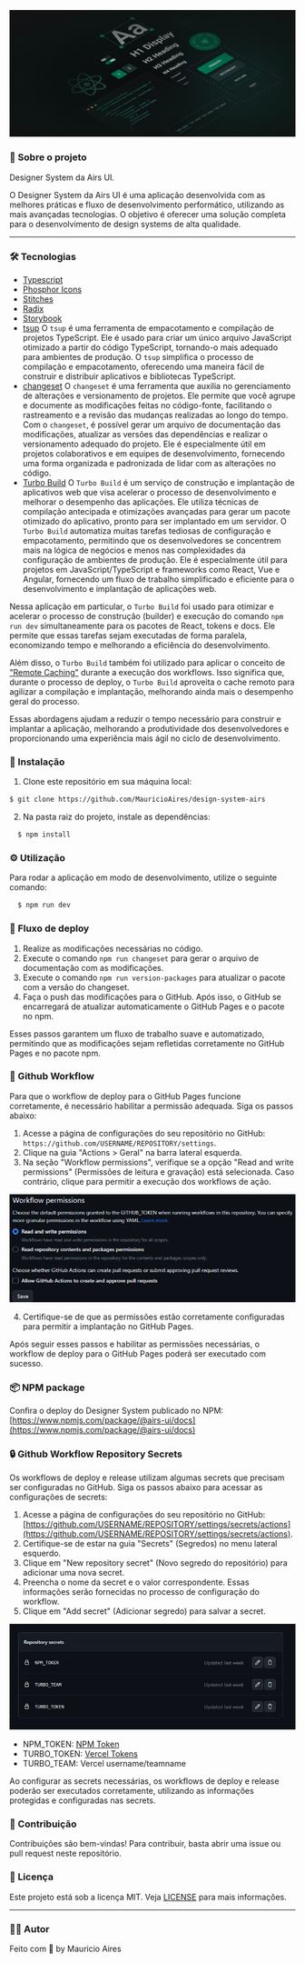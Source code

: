 ![cover](./.github/assets/cover.png)

### 🎉 Sobre o projeto

Designer System da Airs UI.

O Designer System da Airs UI é uma aplicação desenvolvida com as melhores práticas e fluxo de desenvolvimento performático, utilizando as mais avançadas tecnologias. O objetivo é oferecer uma solução completa para o desenvolvimento de design systems de alta qualidade.

---

### 🛠️ Tecnologias

- [Typescript](https://www.typescriptlang.org/)
- [Phosphor Icons](https://phosphoricons.com/)
- [Stitches](https://stitches.dev/)
- [Radix](https://www.radix-ui.com/)
- [Storybook](https://storybook.js.org/)
- [tsup](https://github.com/egoist/tsup)
O `tsup` é uma ferramenta de empacotamento e compilação de projetos TypeScript. Ele é usado para criar um único arquivo JavaScript otimizado a partir do código TypeScript, tornando-o mais adequado para ambientes de produção. O `tsup` simplifica o processo de compilação e empacotamento, oferecendo uma maneira fácil de construir e distribuir aplicativos e bibliotecas TypeScript.
- [changeset](https://github.com/changesets/changesets)
O `changeset` é uma ferramenta que auxilia no gerenciamento de alterações e versionamento de projetos. Ele permite que você agrupe e documente as modificações feitas no código-fonte, facilitando o rastreamento e a revisão das mudanças realizadas ao longo do tempo. Com o `changeset`, é possível gerar um arquivo de documentação das modificações, atualizar as versões das dependências e realizar o versionamento adequado do projeto. Ele é especialmente útil em projetos colaborativos e em equipes de desenvolvimento, fornecendo uma forma organizada e padronizada de lidar com as alterações no código.
- [Turbo Build](https://turbo.build/)
O `Turbo Build` é um serviço de construção e implantação de aplicativos web que visa acelerar o processo de desenvolvimento e melhorar o desempenho das aplicações. Ele utiliza técnicas de compilação antecipada e otimizações avançadas para gerar um pacote otimizado do aplicativo, pronto para ser implantado em um servidor. O `Turbo Build` automatiza muitas tarefas tediosas de configuração e empacotamento, permitindo que os desenvolvedores se concentrem mais na lógica de negócios e menos nas complexidades da configuração de ambientes de produção. Ele é especialmente útil para projetos em JavaScript/TypeScript e frameworks como React, Vue e Angular, fornecendo um fluxo de trabalho simplificado e eficiente para o desenvolvimento e implantação de aplicações web.

Nessa aplicação em particular, o `Turbo Build` foi usado para otimizar e acelerar o processo de construção (builder) e execução do comando `npm run dev` simultaneamente para os pacotes de React, tokens e docs. Ele permite que essas tarefas sejam executadas de forma paralela, economizando tempo e melhorando a eficiência do desenvolvimento.

Além disso, o `Turbo Build` também foi utilizado para aplicar o conceito de ["Remote Caching"](https://vercel.com/docs/concepts/monorepos/remote-caching#use-remote-caching-from-external-ci/cd) durante a execução dos workflows. Isso significa que, durante o processo de deploy, o `Turbo Build` aproveita o cache remoto para agilizar a compilação e implantação, melhorando ainda mais o desempenho geral do processo.

Essas abordagens ajudam a reduzir o tempo necessário para construir e implantar a aplicação, melhorando a produtividade dos desenvolvedores e proporcionando uma experiência mais ágil no ciclo de desenvolvimento.

### 🔧 Instalação

1. Clone este repositório em sua máquina local:

```bash
$ git clone https://github.com/MauricioAires/design-system-airs
```

2. Na pasta raiz do projeto, instale as dependências:

```bash
  $ npm install
```

### ⚙️ Utilização

Para rodar a aplicação em modo de desenvolvimento, utilize o seguinte comando:

```bash
  $ npm run dev
```

### 🚀 Fluxo de deploy

1. Realize as modificações necessárias no código.
2. Execute o comando `npm run changeset` para gerar o arquivo de documentação com as modificações.
3. Execute o comando `npm run version-packages` para atualizar o pacote com a versão do changeset.
4. Faça o push das modificações para o GitHub. Após isso, o GitHub se encarregará de atualizar automaticamente o GitHub Pages e o pacote no npm.

Esses passos garantem um fluxo de trabalho suave e automatizado, permitindo que as modificações sejam refletidas corretamente no GitHub Pages e no pacote npm.

### 🚀 Github Workflow

Para que o workflow de deploy para o GitHub Pages funcione corretamente, é necessário habilitar a permissão adequada. Siga os passos abaixo:

1. Acesse a página de configurações do seu repositório no GitHub: `https://github.com/USERNAME/REPOSITORY/settings`.
2. Clique na guia "Actions > Geral" na barra lateral esquerda.
3. Na seção "Workflow permissions", verifique se a opção "Read and write permissions" (Permissões de leitura e gravação) está selecionada. Caso contrário, clique para permitir a execução dos workflows de ação.

![Configurações de permissões](./.github/assets/settings_actions.png)

4. Certifique-se de que as permissões estão corretamente configuradas para permitir a implantação no GitHub Pages.

Após seguir esses passos e habilitar as permissões necessárias, o workflow de deploy para o GitHub Pages poderá ser executado com sucesso.

### 📦 NPM package

Confira o deploy do Designer System publicado no NPM: [https://www.npmjs.com/package/@airs-ui/docs](https://www.npmjs.com/package/@airs-ui/docs)

### 🔒 Github Workflow Repository Secrets

Os workflows de deploy e release utilizam algumas secrets que precisam ser configuradas no GitHub. Siga os passos abaixo para acessar as configurações de secrets:

1. Acesse a página de configurações do seu repositório no GitHub: [https://github.com/USERNAME/REPOSITORY/settings/secrets/actions](https://github.com/USERNAME/REPOSITORY/settings/secrets/actions).
2. Certifique-se de estar na guia "Secrets" (Segredos) no menu lateral esquerdo.
3. Clique em "New repository secret" (Novo segredo do repositório) para adicionar uma nova secret.
4. Preencha o nome da secret e o valor correspondente. Essas informações serão fornecidas no processo de configuração do workflow.
5. Clique em "Add secret" (Adicionar segredo) para salvar a secret.

![workflow secrets](././.github/assets/secrets.png)

- NPM_TOKEN: [NPM Token](https://docs.npmjs.com/creating-and-viewing-access-tokens)
- TURBO_TOKEN:  [Vercel Tokens](https://vercel.com/account/tokens)
- TURBO_TEAM:  Vercel username/teamname

Ao configurar as secrets necessárias, os workflows de deploy e release poderão ser executados corretamente, utilizando as informações protegidas e configuradas nas secrets.

### 🤝 Contribuição

Contribuições são bem-vindas! Para contribuir, basta abrir uma issue ou pull request neste repositório.

### 📝 Licença

Este projeto está sob a licença MIT.
Veja [LICENSE](LICENSE) para mais informações.

---

### 👨‍💻 Autor

Feito com 💙 by Mauricio Aires
